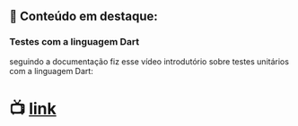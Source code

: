 
## :paperclip: Conteúdo em destaque:

### Testes com a linguagem Dart

seguindo a documentação fiz esse vídeo introdutório sobre testes unitários com a linguagem Dart:



# 📺 [link](https://youtu.be/hkOE06mLov4)


